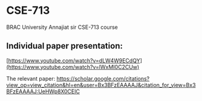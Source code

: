 # CSE-713
BRAC University Annajiat sir CSE-713 course

## Individual paper presentation:
[https://www.youtube.com/watch?v=dLW4W9ECdQY](https://www.youtube.com/watch?v=lWxMI0C2CUw)

The relevant paper:
https://scholar.google.com/citations?view_op=view_citation&hl=en&user=Bx3BFzEAAAAJ&citation_for_view=Bx3BFzEAAAAJ:UeHWp8X0CEIC
